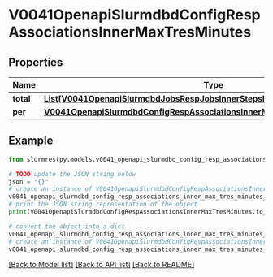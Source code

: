 # V0041OpenapiSlurmdbdConfigRespAssociationsInnerMaxTresMinutes


## Properties

Name | Type | Description | Notes
------------ | ------------- | ------------- | -------------
**total** | [**List[V0041OpenapiSlurmdbdJobsRespJobsInnerStepsInnerTresRequestedMaxInner]**](V0041OpenapiSlurmdbdJobsRespJobsInnerStepsInnerTresRequestedMaxInner.md) | MaxTRESMinsPerJob | [optional]
**per** | [**V0041OpenapiSlurmdbdConfigRespAssociationsInnerMaxTresMinutesPer**](V0041OpenapiSlurmdbdConfigRespAssociationsInnerMaxTresMinutesPer.md) |  | [optional]

## Example

```python
from slurmrestpy.models.v0041_openapi_slurmdbd_config_resp_associations_inner_max_tres_minutes import V0041OpenapiSlurmdbdConfigRespAssociationsInnerMaxTresMinutes

# TODO update the JSON string below
json = "{}"
# create an instance of V0041OpenapiSlurmdbdConfigRespAssociationsInnerMaxTresMinutes from a JSON string
v0041_openapi_slurmdbd_config_resp_associations_inner_max_tres_minutes_instance = V0041OpenapiSlurmdbdConfigRespAssociationsInnerMaxTresMinutes.from_json(json)
# print the JSON string representation of the object
print(V0041OpenapiSlurmdbdConfigRespAssociationsInnerMaxTresMinutes.to_json())

# convert the object into a dict
v0041_openapi_slurmdbd_config_resp_associations_inner_max_tres_minutes_dict = v0041_openapi_slurmdbd_config_resp_associations_inner_max_tres_minutes_instance.to_dict()
# create an instance of V0041OpenapiSlurmdbdConfigRespAssociationsInnerMaxTresMinutes from a dict
v0041_openapi_slurmdbd_config_resp_associations_inner_max_tres_minutes_from_dict = V0041OpenapiSlurmdbdConfigRespAssociationsInnerMaxTresMinutes.from_dict(v0041_openapi_slurmdbd_config_resp_associations_inner_max_tres_minutes_dict)
```
[[Back to Model list]](../README.md#documentation-for-models) [[Back to API list]](../README.md#documentation-for-api-endpoints) [[Back to README]](../README.md)


